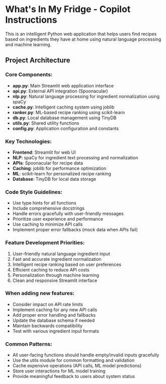 <!-- Use this file to provide workspace-specific custom instructions to Copilot. For more details, visit https://code.visualstudio.com/docs/copilot/copilot-customization#_use-a-githubcopilotinstructionsmd-file -->

# What's In My Fridge - Copilot Instructions

This is an intelligent Python web application that helps users find recipes based on ingredients they have at home using natural language processing and machine learning.

## Project Architecture

### Core Components:
- **app.py**: Main Streamlit web application interface
- **api.py**: External API integration (Spoonacular)
- **nlp.py**: Natural language processing for ingredient normalization using spaCy
- **cache.py**: Intelligent caching system using joblib
- **ranker.py**: ML-based recipe ranking using scikit-learn
- **db.py**: Local database management using TinyDB
- **utils.py**: Shared utility functions
- **config.py**: Application configuration and constants

### Key Technologies:
- **Frontend**: Streamlit for web UI
- **NLP**: spaCy for ingredient text processing and normalization
- **APIs**: Spoonacular for recipe data
- **Caching**: joblib for performance optimization
- **ML**: scikit-learn for personalized recipe ranking
- **Database**: TinyDB for local data storage

### Code Style Guidelines:
- Use type hints for all functions
- Include comprehensive docstrings
- Handle errors gracefully with user-friendly messages
- Prioritize user experience and performance
- Use caching to minimize API calls
- Implement proper error fallbacks (mock data when APIs fail)

### Feature Development Priorities:
1. User-friendly natural language ingredient input
2. Fast and accurate ingredient normalization
3. Intelligent recipe ranking based on user preferences
4. Efficient caching to reduce API costs
5. Personalization through machine learning
6. Clean and responsive Streamlit interface

### When adding new features:
- Consider impact on API rate limits
- Implement caching for any new API calls
- Add proper error handling and fallbacks
- Update the database schema if needed
- Maintain backwards compatibility
- Test with various ingredient input formats

### Common Patterns:
- All user-facing functions should handle empty/invalid inputs gracefully
- Use the utils module for common formatting and validation
- Cache expensive operations (API calls, ML model predictions)
- Store user interactions for ML model training
- Provide meaningful feedback to users about system status
